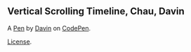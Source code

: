 Vertical Scrolling Timeline, Chau, Davin
----------------------------------------


A [Pen](http://codepen.io/davinchau/pen/MJwpQK) by [Davin](http://codepen.io/davinchau) on [CodePen](http://codepen.io/).

[License](http://codepen.io/davinchau/pen/MJwpQK/license).